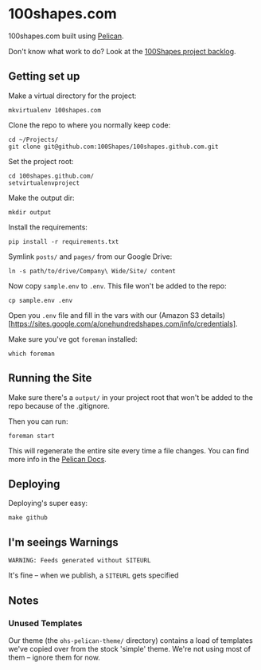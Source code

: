 100shapes.com
=============

100shapes.com built using [Pelican](http://docs.getpelican.com/en/3.0/).

Don't know what work to do? Look at the [100Shapes project backlog](https://www.pivotaltracker.com/projects/671939#).

Getting set up
--------------

Make a virtual directory for the project:

	mkvirtualenv 100shapes.com

Clone the repo to where you normally keep code:

	cd ~/Projects/
	git clone git@github.com:100Shapes/100shapes.github.com.git

Set the project root:

	cd 100shapes.github.com/
	setvirtualenvproject

Make the output dir:

	mkdir output

Install the requirements:

	pip install -r requirements.txt

Symlink `posts/` and `pages/` from our Google Drive:

	ln -s path/to/drive/Company\ Wide/Site/ content

Now copy `sample.env` to `.env`. This file won't be added to the repo:

	cp sample.env .env

Open you `.env` file and fill in the vars with our (Amazon S3 details)[https://sites.google.com/a/onehundredshapes.com/info/credentials].

Make sure you've got `foreman` installed:

	which foreman


Running the Site
----------------

Make sure there's a `output/` in your project root that won't be added to the repo because of the .gitignore.

Then you can run:
	
	foreman start

This will regenerate the entire site every time a file changes. You can find more info in the [Pelican Docs](http://docs.getpelican.com/en/3.0/getting_started.html#kickstart-a-blog).


Deploying
---------

Deploying's super easy:

	make github 
	 

I'm seeings Warnings
--------------------

	WARNING: Feeds generated without SITEURL

It's fine – when we publish, a `SITEURL` gets specified


Notes
-----

### Unused Templates

Our theme (the `ohs-pelican-theme/` directory) contains a load of templates we've copied over from the stock 'simple' theme. We're not using most of them – ignore them for now.